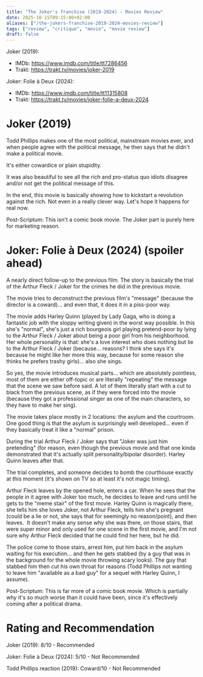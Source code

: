 ```yaml
---
title: "The Joker's franchise (2019-2024) - Movies Review"
date: 2025-10-15T09:15:00+02:00
aliases: ["/the-jokers-franchise-2019-2024-movies-review"]
tags: ["review", "critique", "movie", "movie review"]
draft: false
---
```


Joker (2019):

- IMDb: https://www.imdb.com/title/tt7286456
- Trakt: https://trakt.tv/movies/joker-2019


Joker: Folie à Deux (2024):

- IMDb: https://www.imdb.com/title/tt11315808
- Trakt: https://trakt.tv/movies/joker-folie-a-deux-2024


# Joker (2019)

Todd Phillips makes one of the most political, mainstream movies ever, and when people agree with the political message, he then says that he didn't make a political movie.

It's either cowardice or plain stupidity.

It was also beautiful to see all the rich and pro-status quo idiots disagree and/or not get the political message of this.

In the end, this movie is basically showing how to kickstart a revolution against the rich. Not even in a really clever way. Let's hope it happens for real now.

Post-Scriptum: This isn't a comic book movie. The Joker part is purely here for marketing reason.


# Joker: Folie à Deux (2024) (spoiler ahead)

A nearly direct follow-up to the previous film. The story is basically the trial of the Arthur Fleck / Joker for the crimes he did in the previous movie.

The movie tries to deconstruct the previous film's "message" (because the director is a coward)... and even that, it does it in a piss-poor way.


The movie adds Harley Quinn (played by Lady Gaga, who is doing a fantastic job with the sloppy writing given) in the worst way possible. In this she's "normal", she's just a rich bourgeois girl playing pretend-poor by lying to the Arthur Fleck / Joker about being a poor girl from his neighborhood. Her whole personality is that: she's a love interest who does nothing but lie to the Arthur Fleck / Joker (because... reasons? I think she says it's because he might like her more this way, because for some reason she thinks he prefers trashy girls)... also she sings.

So yes, the movie introduces musical parts... which are absolutely pointless, most of them are either off-topic or are literally "repeating" the message that the scene we saw before said. A lot of them literally start with a cut to black from the previous scene, as if they were forced into the movie (because they got a professional singer as one of the main characters, so they have to make her sing).

The movie takes place mostly in 2 locations: the asylum and the courtroom. One good thing is that the asylum is surprisingly well developed... even if they basically treat it like a "normal" prison.

During the trial Arthur Fleck / Joker says that "Joker was just him pretending" (for reason, even though the previous movie and that one kinda demonstrated that it's actually split personality/bipolar disorder). Harley Quinn leaves after that.

The trial completes, and someone decides to bomb the courthouse exactly at this moment (it's shown on TV so at least it's not magic timing). 

Arthur Fleck leaves by the opened hole, enters a car. When he sees that the people in it agree with Joker too much, he decides to leave and runs until he gets to the "meme stair" of the first movie. Harley Quinn is magically there, she tells him she loves Joker, not Arthur Fleck, tells him she's pregnant (could be a lie or not, she says that for seemingly no reason/point), and then leaves. 
It doesn't make any sense why she was there, on those stairs, that were super minor and only used for one scene in the first movie, and I'm not sure why Arthur Fleck decided that he could find her here, but he did.

The police come to those stairs, arrest him, put him back in the asylum waiting for his execution... and then he gets stabbed (by a guy that was in the background for the whole movie throwing scary looks). The guy that stabbed him then cut his own throat for reasons (Todd Phillips not wanting to leave him "available as a bad guy" for a sequel with Harley Quinn, I assume).

Post-Scriptum: This is far more of a comic book movie. Which is partially why it's so much worse than it could have been, since it's effectively coming after a political drama.


# Rating and Recommendation

Joker (2019): 8/10 - Recommended

Joker: Folie à Deux (2024): 5/10 - Not Recommended

Todd Phillips reaction (2019): Coward/10 - Not Recommended
